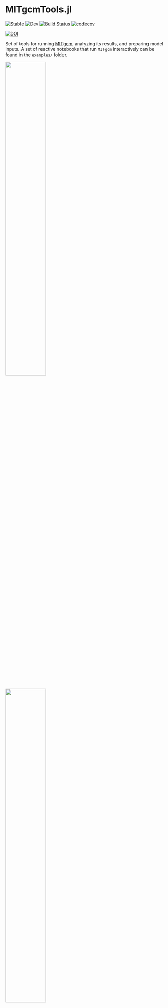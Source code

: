# MITgcmTools.jl

[![Stable](https://img.shields.io/badge/docs-stable-blue.svg)](https://gaelforget.github.io/MITgcmTools.jl/stable)
[![Dev](https://img.shields.io/badge/docs-dev-blue.svg)](https://gaelforget.github.io/MITgcmTools.jl/dev)
[![Build Status](https://travis-ci.org/gaelforget/MITgcmTools.jl.svg?branch=master)](https://travis-ci.org/gaelforget/MITgcmTools.jl)
[![codecov](https://codecov.io/gh/gaelforget/MITgcmTools.jl/branch/master/graph/badge.svg?token=zUK0vO5K3J)](https://codecov.io/gh/gaelforget/MITgcmTools.jl)

[![DOI](https://zenodo.org/badge/236192181.svg)](https://zenodo.org/badge/latestdoi/236192181)

Set of tools for running [MITgcm](https://mitgcm.readthedocs.io/en/latest/?badge=latest), analyzing its results, and preparing model inputs. A set of reactive notebooks that run `MITgcm` interactively can be found in the `examples/` folder.

<img src="https://user-images.githubusercontent.com/20276764/111042787-12377e00-840d-11eb-8ddb-64cc1cfd57fd.png" width="50%"> 

<img src="https://user-images.githubusercontent.com/20276764/111195521-b7c82a00-8592-11eb-86a0-c85969de0850.png" width="50%"> 

 <img src="https://user-images.githubusercontent.com/20276764/97648227-970b9780-1a2a-11eb-81c4-65ec2c87efc6.png" width="50%">  


